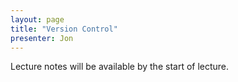 ```yaml
---
layout: page
title: "Version Control"
presenter: Jon
---
```


Lecture notes will be available by the start of lecture.
